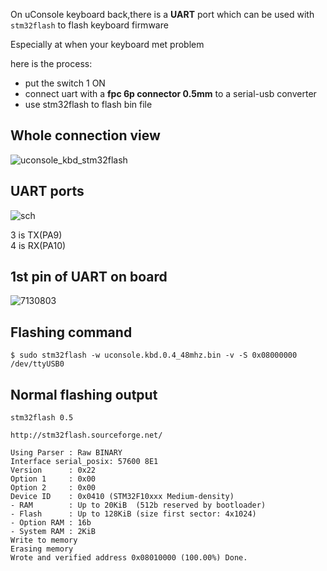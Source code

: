 On uConsole keyboard back,there is a **UART** port which can be used with `stm32flash` to flash keyboard firmware  

Especially at when your keyboard met problem  

here is the process:  

* put the switch 1 ON
* connect uart with a **fpc 6p connector 0.5mm** to a serial-usb converter
* use stm32flash to flash bin file

## Whole connection view
![uconsole_kbd_stm32flash](https://github.com/user-attachments/assets/66a0028a-b6c1-4af2-92e7-91c6179fe272)

## UART ports 
![sch](https://github.com/user-attachments/assets/06d88726-af96-4573-ba60-74b870bb07cf)

3 is TX(PA9)   
4 is RX(PA10)  


## 1st pin of UART on board
![7130803](https://github.com/user-attachments/assets/eeed0c0a-ea86-4496-b931-dcc074835eca)

## Flashing command

```
$ sudo stm32flash -w uconsole.kbd.0.4_48mhz.bin -v -S 0x08000000 /dev/ttyUSB0
```
## Normal flashing output
```
stm32flash 0.5

http://stm32flash.sourceforge.net/

Using Parser : Raw BINARY
Interface serial_posix: 57600 8E1
Version      : 0x22
Option 1     : 0x00
Option 2     : 0x00
Device ID    : 0x0410 (STM32F10xxx Medium-density)
- RAM        : Up to 20KiB  (512b reserved by bootloader)
- Flash      : Up to 128KiB (size first sector: 4x1024)
- Option RAM : 16b
- System RAM : 2KiB
Write to memory
Erasing memory
Wrote and verified address 0x08010000 (100.00%) Done.
```

